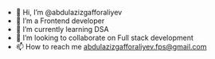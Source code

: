- 👋 Hi, I’m @abdulazizgafforaliyev
- 👀 I’m a Frontend developer
- 🌱 I’m currently learning DSA
- 💞️ I’m looking to collaborate on Full stack development
- 📫 How to reach me abdulazizgafforaliyev.fps@gmail.com

<!---
abdulazizgafforaliyev/abdulazizgafforaliyev is a ✨ special ✨ repository because its `README.md` (this file) appears on your GitHub profile.
You can click the Preview link to take a look at your changes.
--->
